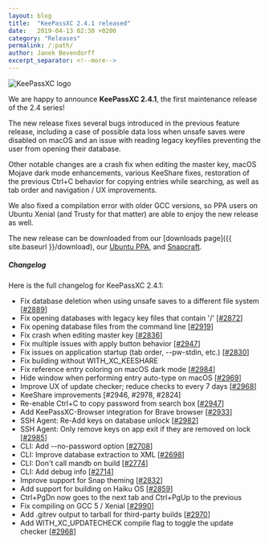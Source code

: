 ```yaml
---
layout: blog
title:  "KeePassXC 2.4.1 released"
date:   2019-04-13 02:30 +0200
category: "Releases"
permalink: /:path/
author: Janek Bevendorff
excerpt_separator: <!--more-->
---
```


<div class="blog-teaser-img">
<img src="{{ site.baseurl }}/logo.png" alt="KeePassXC logo">
</div>

We are happy to announce **KeePassXC 2.4.1**, the first maintenance release of the 2.4 series!

The new release fixes several bugs introduced in the previous feature release,
including a case of possible data loss when unsafe saves were disabled on
macOS and an issue with reading legacy keyfiles preventing the user from
opening their database.

<!--more-->

Other notable changes are a crash fix when editing the master key, macOS Mojave
dark mode enhancements, various KeeShare fixes, restoration of the previous
Ctrl+C behavior for copying entries while searching, as well as tab order and
navigation / UX improvements.

We also fixed a compilation error with older GCC versions, so PPA users on Ubuntu
Xenial (and Trusty for that matter) are able to enjoy the new release as well.

The new release can be downloaded from our
[downloads page]({{ site.baseurl }}/download), our
[Ubuntu PPA](https://launchpad.net/~phoerious/+archive/ubuntu/keepassxc/),
and [Snapcraft](https://snapcraft.io/keepassxc/).

<h5 id="changelog" style="clear: left">Changelog</h5>

Here is the full changelog for KeePassXC 2.4.1:

- Fix database deletion when using unsafe saves to a different file system [[#2889](https://github.com/keepassxreboot/keepassxc/issues/2889)]
- Fix opening databases with legacy key files that contain '/' [[#2872](https://github.com/keepassxreboot/keepassxc/issues/2872)]
- Fix opening database files from the command line [[#2919](https://github.com/keepassxreboot/keepassxc/issues/2919)]
- Fix crash when editing master key [[#2836](https://github.com/keepassxreboot/keepassxc/issues/2836)]
- Fix multiple issues with apply button behavior [[#2947](https://github.com/keepassxreboot/keepassxc/issues/2947)]
- Fix issues on application startup (tab order, --pw-stdin, etc.) [[#2830](https://github.com/keepassxreboot/keepassxc/issues/2830)]
- Fix building without WITH_XC_KEESHARE
- Fix reference entry coloring on macOS dark mode [[#2984](https://github.com/keepassxreboot/keepassxc/issues/2984)]
- Hide window when performing entry auto-type on macOS [[#2969](https://github.com/keepassxreboot/keepassxc/issues/2969)]
- Improve UX of update checker; reduce checks to every 7 days [[#2968](https://github.com/keepassxreboot/keepassxc/issues/2968)]
- KeeShare improvements [#2946, #2978, #2824]
- Re-enable Ctrl+C to copy password from search box [[#2947](https://github.com/keepassxreboot/keepassxc/issues/2947)]
- Add KeePassXC-Browser integration for Brave browser [[#2933](https://github.com/keepassxreboot/keepassxc/issues/2933)]
- SSH Agent: Re-Add keys on database unlock [[#2982](https://github.com/keepassxreboot/keepassxc/issues/2982)]
- SSH Agent: Only remove keys on app exit if they are removed on lock [[#2985](https://github.com/keepassxreboot/keepassxc/issues/2985)]
- CLI: Add --no-password option [[#2708](https://github.com/keepassxreboot/keepassxc/issues/2708)]
- CLI: Improve database extraction to XML [[#2698](https://github.com/keepassxreboot/keepassxc/issues/2698)]
- CLI: Don't call mandb on build [[#2774](https://github.com/keepassxreboot/keepassxc/issues/2774)]
- CLI: Add debug info [[#2714](https://github.com/keepassxreboot/keepassxc/issues/2714)]
- Improve support for Snap theming [[#2832](https://github.com/keepassxreboot/keepassxc/issues/2832)]
- Add support for building on Haiku OS [[#2859](https://github.com/keepassxreboot/keepassxc/issues/2859)]
- Ctrl+PgDn now goes to the next tab and Ctrl+PgUp to the previous
- Fix compiling on GCC 5 / Xenial [[#2990](https://github.com/keepassxreboot/keepassxc/issues/2990)]
- Add .gitrev output to tarball for third-party builds [[#2970](https://github.com/keepassxreboot/keepassxc/issues/2970)]
- Add WITH_XC_UPDATECHECK compile flag to toggle the update checker [[#2968](https://github.com/keepassxreboot/keepassxc/issues/2968)]